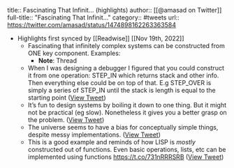 title:: Fascinating That Infinit... (highlights)
author:: [[@amasad on Twitter]]
full-title:: "Fascinating That Infinit..."
category:: #tweets
url:: https://twitter.com/amasad/status/1474898162263363584

- Highlights first synced by [[Readwise]] [[Nov 19th, 2022]]
	- Fascinating that infinitely complex systems can be constructed from ONE key component. Examples:
		- **Note**: Thread
	- When I was designing a debugger I figured that you could construct it from one operation: STEP_IN which returns stack and other info. Then everything else could be on top of that. E.g STEP_OVER is simply a series of STEP_IN until the stack is length is equal to the starting point ([View Tweet](https://twitter.com/amasad/status/1474899691783409665))
	- It’s fun to design systems by boiling it down to one thing. But it might not be practical (eg slow). Nonetheless it gives you a better grasp on the problem. ([View Tweet](https://twitter.com/amasad/status/1474900137096847360))
	- The universe seems to have a bias for conceptually simple things, despite messy implementations. ([View Tweet](https://twitter.com/amasad/status/1474902021291462659))
	- This is a good example and reminds of how LISP is *mostly* constructed out of functions. Even basic operations, lists, etc can be implemented using functions https://t.co/731nRRRSRB ([View Tweet](https://twitter.com/amasad/status/1474904257841098753))